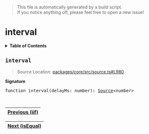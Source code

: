 > This file is automatically generated by a build script.<br>If you notice anything off, please feel free to open a new issue!

# interval

<details><summary><b>Table of Contents</b></summary>

1. [<code>interval</code>](#interval)</details>

## <a name="interval"></a><code>interval</code>

> Source Location: [packages\/core\/src\/source.ts#L980](..\/..\/packages\/core\/src\/source.ts#L980)

<b>Signature</b>

<pre>function interval(delayMs: number): <a href="00-Source.md#Source-Interface">Source</a>&lt;number&gt;</pre><br>

| [Previous \(iif\)](21-iif.md#readme) |
| --- |

<div align="right">

| [Next \(isEqual\)](23-isEqual.md#readme) |
| --- |
</div>
